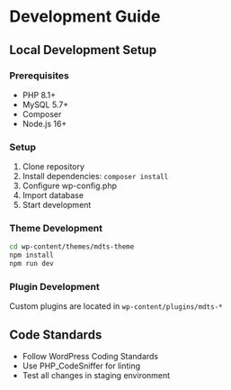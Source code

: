 # Development Guide

## Local Development Setup

### Prerequisites
- PHP 8.1+
- MySQL 5.7+
- Composer
- Node.js 16+

### Setup
1. Clone repository
2. Install dependencies: `composer install`
3. Configure wp-config.php
4. Import database
5. Start development

### Theme Development
```bash
cd wp-content/themes/mdts-theme
npm install
npm run dev
```

### Plugin Development
Custom plugins are located in `wp-content/plugins/mdts-*`

## Code Standards
- Follow WordPress Coding Standards
- Use PHP_CodeSniffer for linting
- Test all changes in staging environment
